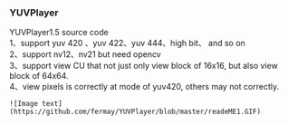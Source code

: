 ### YUVPlayer

YUVPlayer1.5 source code  
	1、support yuv 420 、yuv 422、yuv 444、high bit、 and so on  
	2、support nv12、nv21  but need opencv  
	3、support view CU that not just only view block of 16x16, but also view block of 64x64.  
	4、view pixels is correctly at mode of yuv420, others may not correctly.  
	
	![Image text](https://github.com/fermay/YUVPlayer/blob/master/readeME1.GIF)



